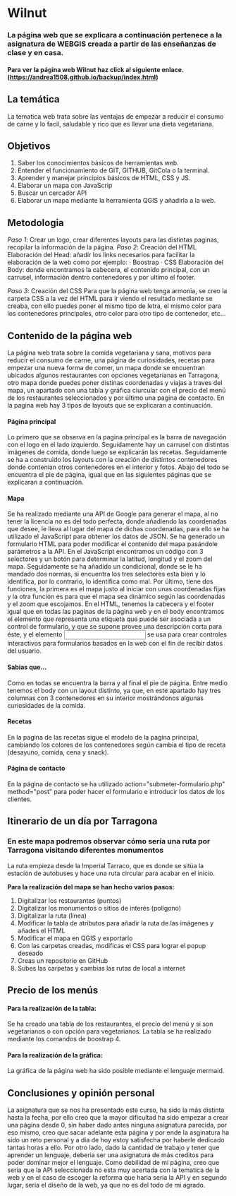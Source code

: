 # Wilnut
### La página web que se explicara a continuación pertenece a la asignatura de WEBGIS creada a partir de las enseñanzas de clase y en casa.
#### Para ver la página web Wilnut haz click al siguiente enlace. (https://andrea1508.github.io/backup/index.html)

## La temática 
La tematica web trata sobre las ventajas de empezar a reducir el consumo de carne y lo facil, saludable y rico que es llevar una dieta vegetariana.

## Objetivos
1. Saber los conocimientos básicos de herramientas web.
2. Entender el funcionamiento de GIT, GITHUB, GitCola o la terminal.
3. Aprender y manejar principios básicos de HTML, CSS y JS.
4. Elaborar un mapa con JavaScrip
5. Buscar un cercador API
6. Elaborar un mapa mediante la herramienta QGIS y añadirla a la web.

## Metodologia
_Paso 1_: 
Crear un logo, crear diferentes layouts para las distintas paginas, recopilar la información de la página.
_Paso 2_:  Creación del HTML
Elaboración del Head: añadir los links necesarios para facilitar la elaboración de la web como por ejemplo:
  · Boostrap
  · CSS
Elaboración del Body: donde encontramos la cabecera, el contenido principal, con un carrusel,  información dentro contenedores y por ultimo el footer.

_Paso 3_: Creación del CSS
Para que la página web tenga armonia, se creo la carpeta CSS a la vez del HTML para ir viendo el resultado mediante se creaba, con ello puedes poner el mismo tipo de letra, el mismo color para los contenedores principales, otro color para otro tipo de contenedor, etc...

## Contenido de la página web
La página web trata sobre la comida vegetariana y sana, motivos para reducir el consumo de carne, una página de curiosidades, recetas para empezar una nueva forma de comer, un mapa donde se encuentran ubicados algunos restaurantes con opciones vegetarianas en Tarragona, otro mapa donde puedes poner distinas coordenadas y viajas a traves del mapa, un apartado con una tabla y gráfica ciurcular con el precio del menú de los restaurantes seleccionados y por último una pagina de contacto. En la pagina web hay 3 tipos de layouts que se explicaran a continuación.

#### Página principal

Lo primero que se observa en la pagina principal es la barra de navegación con el logo en el lado
izquierdo. Seguidamente hay un carrusel con distintas imágenes de comida, donde luego se
explicarán las recetas.
Seguidamente se ha a construido los layouts con la creación de distintos contenedores donde
contenían otros contenedores en el interior y fotos.
Abajo del todo se encuentra el pie de página, igual que en las siguientes páginas que se
explicaran a continuación.

#### Mapa 

Se ha realizado mediante una API de Google para generar el mapa, al no tener la licencia no es del todo perfecta, donde añadiendo las coordenadas que desee, le lleva al lugar del mapa de dichas coordenadas, para ello se ha utilizado el JavaScript para obtener los datos de JSON. 
Se ha generado un formulario HTML para poder modificar el contenido del mapa pasándole parámetros a la API. 
En el JavaScript encontramos un código con 3 selectores y un botón para determinar la latitud, longitud y el zoom del mapa. Seguidamente se ha añadido un condicional, donde se le ha mandado dos normas, si encuentra los tres selectores esta bien y lo identifica, por lo contrario, lo identifica como mal. Por último, tiene dos funciones, la primera es el mapa justo al iniciar con unas coordenadas fijas y la otra función es para que el mapa sea dinámico según las coordenadas y el zoom que escojamos.
En el HTML, tenemos la cabecera y el footer igual que en todas las paginas de la página web y en el body encontramos el elemento <label> que representa una etiqueta que puede ser asociada a un control de formulario, y que se supone provee una descripción corta para éste, y el elemento <input> se usa para crear controles interactivos para formularios basados en la web con el fin de recibir datos del usuario.


#### Sabias que...

Como en todas se encuentra la barra y al final el pie de página. Entre medio tenemos el body
con un layout distinto, ya que, en este apartado hay tres columnas con 3 contenedores en su
interior mostrándonos algunas curiosidades de la comida.

#### Recetas

En la pagina de las recetas sigue el modelo de la pagina principal, cambiando los colores de los
contenedores según cambia el tipo de receta (desayuno, comida, cena y snack).

#### Página de contacto

En la página de contacto se ha utilizado action="submeter-formulario.php" method="post" para
poder hacer el formulario e introducir los datos de los clientes. 

## Itinerario de un día por Tarragona # 

### En este mapa podremos observar cómo sería una ruta por Tarragona visitando diferentes monumentos
La ruta empieza desde la Imperial Tarraco, que es donde se sitúa la estación de autobuses y hace una ruta circular para acabar en el inicio.

**Para la realización del mapa se han hecho varios pasos:**

1.	Digitalizar los restaurantes (puntos)
2.	Digitalizar los monumentos o sitios de interés (polígono)
3.	Digitalizar la ruta (línea)
4.	Modificar la tabla de atributos para añadir la ruta de las imágenes y añades el HTML
5.	Modificar el mapa en QGIS y exportarlo
6.	Con las carpetas creadas, modificas el CSS para lograr el popup deseado
7.	Creas un repositorio en GitHub
8.	Subes las carpetas y cambias las rutas de local a internet

## Precio de los menús

#### Para la realización de la tabla:

Se ha creado una tabla de los restaurantes, el precio del menú y si son vegetarianos o con opción para vegetarianos. La tabla se ha realizado mediante los comandos de boostrap 4.

#### Para la realización de la gráfica:

La gráfica de la página web ha sido posible mediante el lenguaje mermaid.

## Conclusiones y opinión personal
La asignatura que se nos ha presentado este curso, ha sido la más distinta hasta la fecha, por ello creo que la mayor dificultad ha sido empezar a crear una página desde 0, sin haber dado antes ninguna asignatura parecida, por eso mismo, creo que sacar adelante esta página y por ende la asginatura ha sido un reto personal y a dia de hoy estoy satisfecha por haberle dedicado tantas horas a ello.
Por otro lado, dado la cantidad de trabajo y tener que aprender un lenguaje, deberia ser una asignatura de más creditos para poder dominar mejor el lenguaje.
Como debilidad de mi página, creo que seria que la API seleccionada no esta muy acertada con la tematica de la web y en el caso de escoger la reforma que haria seria la API y en segundo lugar, seria el diseño de la web, ya que no es del todo de mi agrado. 




